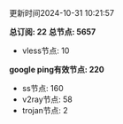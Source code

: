 更新时间2024-10-31 10:21:57

**总订阅: 22**
**总节点: 5657**
- vless节点: 10

**google ping有效节点: 220**
- ss节点: 160
- v2ray节点: 58
- trojan节点: 2
